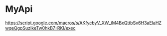 # MyApi

https://script.google.com/macros/s/AKfycbyV_XW_iM4BxQttbSv6H3aEIaHZwqeQgpSuzIkeTw0hkB7-RKI/exec
